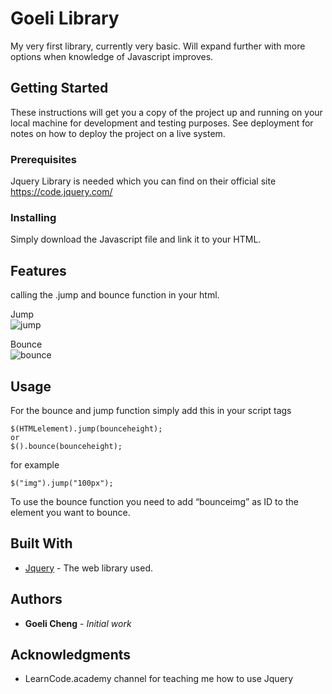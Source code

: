 <!DOCTYPE html>
<html>

<head>
  <meta charset="utf-8">
  <meta name="viewport" content="width=device-width, initial-scale=1.0">
  <link rel="stylesheet" href="https://stackedit.io/style.css" />
</head>

<body class="stackedit">
  <div class="stackedit__html"><h1 id="goeli-library">Goeli Library</h1>
<p>My very first library, currently very basic. Will expand further with more options when knowledge of Javascript improves.</p>
<h2 id="getting-started">Getting Started</h2>
<p>These instructions will get you a copy of the project up and running on your local machine for development and testing purposes. See deployment for notes on how to deploy the project on a live system.</p>
<h3 id="prerequisites">Prerequisites</h3>
<p>Jquery Library is needed which you can find on their official site <a href="https://code.jquery.com/">https://code.jquery.com/</a></p>
<h3 id="installing">Installing</h3>
<p>Simply download the Javascript file and link it to your HTML.</p>
<h2 id="features">Features</h2>
<p>calling the .jump and bounce function in your html.</p>
<p>Jump<br>
<img src="https://i.imgur.com/OqAd1fJ.gif" alt="jump"></p>
<p>Bounce<br>
<img src="https://i.imgur.com/DPD034u.gif" alt="bounce"></p>
<h2 id="usage">Usage</h2>
<p>For the bounce and jump function simply add this in your script tags</p>
<pre><code>$(HTMLelement).jump(bounceheight);
or
$().bounce(bounceheight);
</code></pre>
<p>for example</p>
<p><code>$("img").jump("100px");</code></p>
<p>To use the bounce function you need to add “bounceimg” as ID to the element you want to bounce.</p>
<h2 id="built-with">Built With</h2>
<ul>
<li><a href="https://jquery.com/">Jquery</a> - The web library used.</li>
</ul>
<h2 id="authors">Authors</h2>
<ul>
<li><strong>Goeli Cheng</strong> - <em>Initial work</em></li>
</ul>
<h2 id="acknowledgments">Acknowledgments</h2>
<ul>
<li>LearnCode.academy channel for teaching me how to use Jquery</li>
</ul>
</div>
</body>

</html>
